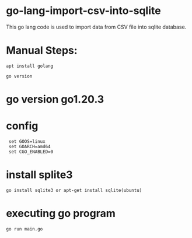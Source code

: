 # go-lang-import-csv-into-sqlite
This go lang code is used to import data from CSV file into sqlite database.

# Manual Steps: 
```shell
apt install golang
```

```shell
go version
```
# go version go1.20.3

# config
```shell
 set GOOS=linux
 set GOARCH=amd64
 set CGO_ENABLED=0
```

# install splite3
```shell
go install sqlite3 or apt-get install sqlite(ubuntu)
```

# executing go program
```shell
go run main.go
```
